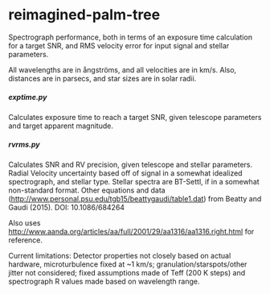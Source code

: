 # reimagined-palm-tree
Spectrograph performance, both in terms of an exposure time calculation for a target SNR, and RMS velocity error for input signal and stellar parameters.

All wavelengths are in ångströms, and all velocities are in km/s.
Also, distances are in parsecs, and star sizes are in solar radii.

##### exptime.py
Calculates exposure time to reach a target SNR, given telescope parameters and target apparent magnitude.


##### rvrms.py
Calculates SNR and RV precision, given telescope and stellar parameters. Radial Velocity uncertainty based off of signal in a somewhat idealized spectrograph, and stellar type. Stellar spectra are BT-Settl, if in a somewhat non-standard format. Other equations and data (http://www.personal.psu.edu/tgb15/beattygaudi/table1.dat) from Beatty and Gaudi (2015). DOI: 10.1086/684264

Also uses http://www.aanda.org/articles/aa/full/2001/29/aa1316/aa1316.right.html for reference.

Current limitations: Detector properties not closely based on actual hardware, microturbulence fixed at ~1 km/s; granulation/starspots/other jitter not considered; fixed assumptions made of Teff (200 K steps) and spectrograph R values made based on wavelength range.
